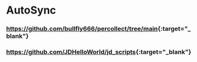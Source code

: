 # AutoSync

### <https://github.com/bullfly666/percollect/tree/main>{:target="_blank"}
### <https://github.com/JDHelloWorld/jd_scripts>{:target="_blank"}
